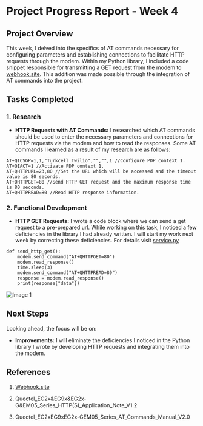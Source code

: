 # Project Progress Report - Week 4

## Project Overview

This week, I delved into the specifics of AT commands necessary for configuring parameters and establishing connections to facilitate HTTP requests through the modem. Within my Python library, I included a code snippet responsible for transmitting a GET request from the modem to [webhook.site](https://webhook.site). This addition was made possible through the integration of AT commands into the project.

## Tasks Completed

### 1. Research

- **HTTP Requests with AT Commands:** I researched which AT commands should be used to enter the necessary parameters and connections for HTTP requests via the modem and how to read the responses. Some AT commands I learned as a result of my research are as follows:

```
AT+QICSGP=1,1,"Turkcell Twilio","","",1 //Configure PDP context 1.
AT+QIACT=1 //Activate PDP context 1.
AT+QHTTPURL=23,80 //Set the URL which will be accessed and the timeout value is 80 seconds.
AT+QHTTPGET=80 //Send HTTP GET request and the maximum response time is 80 seconds.
AT+QHTTPREAD=80 //Read HTTP response information.
```

### 2. Functional Development

- **HTTP GET Requests:** I wrote a code block where we can send a get request to a pre-prepared url. While working on this task, I noticed a few deficiencies in the library I had already written. I will start my work next week by correcting these deficiencies. For details visit [service.py](https://github.com/m19yurttutar/raspberry-pi-modem-communication/blob/master/service.py)

```
def send_http_get():
    modem.send_command("AT+QHTTPGET=80")
    modem.read_response()
    time.sleep(3)
    modem.send_command("AT+QHTTPREAD=80")
    response = modem.read_response()
    print(response["data"])
```

![Image 1](https://github.com/m19yurttutar/raspberry-pi-modem-communication/assets/76749251/c50ae5f7-66b3-4711-9d59-07c2d646dd55)

## Next Steps

Looking ahead, the focus will be on:

- **Improvements:** I will eliminate the deficiencies I noticed in the Python library I wrote by developing HTTP requests and integrating them into the modem.

## References

1. [Webhook.site](https://webhook.site)

2. Quectel_EC2x&EG9x&EG2x-G&EM05_Series_HTTP(S)_Application_Note_V1.2

3. Quectel_EC2xEG9xEG2x-GEM05_Series_AT_Commands_Manual_V2.0

